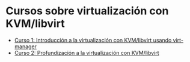 # Cursos sobre virtualización con KVM/libvirt

* [Curso 1: Introducción a la virtualización con KVM/libvirt usando virt-manager](curso1)
* [Curso 2: Profundización a la virtualización con KVM/libvirt](curso2)
